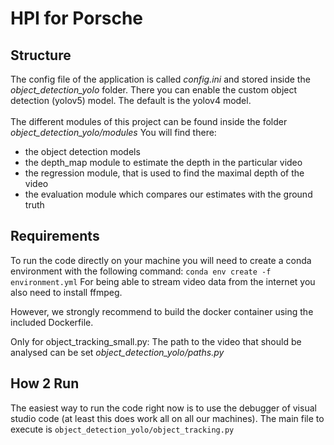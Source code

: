 # HPI for Porsche

## Structure
The config file of the application is called *config.ini* and stored inside the *object_detection_yolo* folder. There you can enable the custom object detection (yolov5) model. The default is the yolov4 model.
<br />
<br />
The different modules of this project can be found inside the folder *object_detection_yolo/modules*
You will find there:
- the object detection models
- the depth_map module to estimate the depth in the particular video
- the regression module, that is used to find the maximal depth of the video
- the evaluation module which compares our estimates with the ground truth


## Requirements
To run the code directly on your machine you will need to create a conda environment with the following command: 
``` conda env create -f environment.yml ```
For being able to stream video data from the internet you also need to install ffmpeg.

However, we strongly recommend to build the docker container using the included Dockerfile.

Only for object_tracking_small.py:
The path to the video that should be analysed can be set *object_detection_yolo/paths.py*

## How 2 Run
The easiest way to run the code right now is to use the debugger of visual studio code (at least this does work all on all our machines).
The main file to execute is `object_detection_yolo/object_tracking.py`
<br />